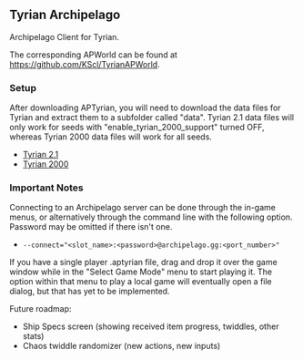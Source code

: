 ## Tyrian Archipelago

Archipelago Client for Tyrian.

The corresponding APWorld can be found at https://github.com/KScl/TyrianAPWorld.

### Setup

After downloading APTyrian, you will need to download the data files for Tyrian
and extract them to a subfolder called "data". Tyrian 2.1 data files will only
work for seeds with "enable_tyrian_2000_support" turned OFF, whereas Tyrian 2000
data files will work for all seeds.

* [Tyrian 2.1](https://www.camanis.net/tyrian/tyrian21.zip)
* [Tyrian 2000](https://www.camanis.net/tyrian/tyrian2000.zip)

### Important Notes

Connecting to an Archipelago server can be done through the in-game menus, or
alternatively through the command line with the following option. Password may
be omitted if there isn't one.
* `--connect="<slot_name>:<password>@archipelago.gg:<port_number>"`

If you have a single player .aptyrian file, drag and drop it over the game
window while in the "Select Game Mode" menu to start playing it. The option
within that menu to play a local game will eventually open a file dialog, but
that has yet to be implemented.

Future roadmap:
* Ship Specs screen (showing received item progress, twiddles, other stats)
* Chaos twiddle randomizer (new actions, new inputs)

